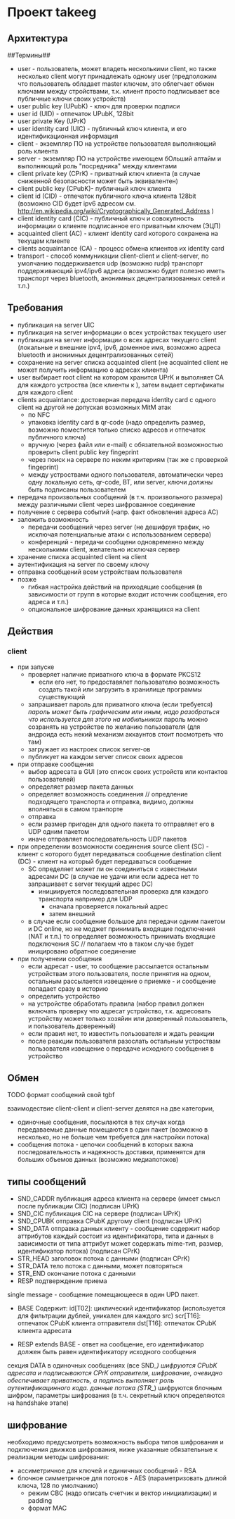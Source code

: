 # Проект takeeg #

## Архитектура ##

##Термины##

* user - пользователь, может владеть несколькими client, но также несколько client могут принадлежать одному user (предположим что пользователь обладает master ключем, это облегчает обмен ключами между стройствами, т.к. клиент просто подписывает все публичные ключи своих устройств)
* user public key (UPubK) - ключ для проверки подписи
* user id (UID) - отпечаток UPubK, 128bit
* user private Key (UPrK)
* user identity card (UIC) - публичный ключ клиента, и его идентификационная информация
* client - экземпляр ПО на устройстве пользователя выполняющий роль клиента
* server - экземпляр ПО на устройстве имеющем бОльший аптайм и выполняющий роль "посредника" между клиентами
* client private key (CPrK) - приватный ключ клиента (в случае сниженной безопасности может быть эквивалентен)
* client public key (CPubK)- публичный ключ клиента
* client id (CID) - отпечаток публичного ключа клиента 128bit (возможно CID будет ipv6 адресом см. http://en.wikipedia.org/wiki/Cryptographically_Generated_Address )
* client identity card (СIC) - публичный ключ и совокупность информации о клиенте подписанное его приватным ключем (ЭЦП)
* acquainted client (AC) - клиент identity card которого сохранена на текущем клиенте
* clients acquaintance (CA) - процесс обмена клиентов их identity card
* transport - способ коммуникации client-client и client-server, по умолчанию поддерживается udp (возможно rudp) транспорт поддерживающий ipv4/ipv6 адреса (возможно будет полезно иметь транспорт через bluetooth, анонимных децентрализованных сетей и т.п.)

## Требования ##

* публикация на server UIC
* публикация на server информации о всех устройствах текущего user
* публикация на server информации о всех адресах текущего client (локальные и внешние ipv4, ipv6, доменное имя, возможно адреса bluetooth и анонимных децентрализованных сетей)
* сохранение на server списка acquainted client (не acquainted client не может получить информацию о адресах клиента)
* user выбирает root client на котором хранится UPrK и выполняет CA для каждого устроства (все клиенты к ), затем выдает сертификаты для каждого client
* clients acquaintance: достоверная передача identity card с одного client на другой не допуская возможных MitM атак 
    * по NFC
    * упаковка identity card в qr-code (надо определить размер, возможно поместится только списко адресов и отпечаток публичного ключа)
    * вручную (через файл или e-mail) c обязательной возможностью проверить client public key fingeprint
    * через поиск на сервере по неким критериям (так же с проверкой fingeprint)
    * между устроствами одного пользователя, автоматически через одну локальную сеть, qr-code, BT, или server, ключи _должны_ быть подписаны пользователем
* передача произвольных сообщений (в т.ч. произвольного размера) между различными client через шифрованное соединение
* получение с сервера событий (напр. факт обновления адреса AC)
* заложить возможность 
    * передачи сообщений через server (не дешифруя трафик, но исключая потенциальные атаки с использованием сервера)
    * конференций - передачи сообщени одновременно между несколькими client, желательно исключая сервер
* хранение списка acquainted client на client
* аутентификация на server по своему ключу
* отправка сообщений всем устройствам пользователя
* позже
    * гибкая настройка действий на приходящие сообщения (в зависимости от групп в которые входит источник сообщения, его адреса и т.п.)
    * опциональное шифрование данных хранящихся на client

## Действия ##

### client ###
- при запуске
  - проверяет наличие приватного ключа в формате PKCS12
    - если его нет, то предоставялет пользователю возможность создать такой или загрузить в хранилище программы существующий
  - запрашивает пароль для приватного ключа (если требуется)
    _пароль может быть графическим или иным, надо разобраться что используется для этого на мобильниках_
    пароль можно созранять на устройстве по желанию пользователя (для андроида есть некий механизм аккаунтов стоит посмотреть что там)
  - загружает из настроек список server-ов
  - публикует на каждом server список своих адресов
- при отправке сообщения
  - выбор адресата в GUI (это список своих устройств или контактов пользователей)
  - определяет размер пакета данных
  - определяет возможность соединения // опредление подходящего транспорта и отправка, видимо, должны вполняться в самом транпорте
  - отправка
   - если размер пригоден для одного пакета то отправляет его в UDP одним пакетом
   - иначе отправляет последовательность UDP пакетов
- при определении возможности соединения
  source client (SC) - клиент с которого будет передаваться сообщение
  destination client (DC) - клиент на который будет передаваться сообщение
    - SC определяет может ли он соединиться с известными адресами DC (в случае не удачи или если адреса нет то запрашивает с server текущий адрес DC)
       - инициируется последовательная проверка для каждого транспорта
         например для UDP
          - сначала проверяется локальный адрес
          - затем внешний
  - в случае если сообщение большое для передачи одним пакетом и DC online, но не моджет принимать входящие подключения (NAT и т.п.) 
    то определяет возможность принимать входящие подключения SC
    // полагаем что в таком случае будет иницировано обратное соединение
- при полученеии сообщения
  - если адресат - user, то сообщение рассылается остальным устройствам этого пользователя, после принятия на одном, остальным рассылается извещение о приемке - и сообщение попадает сразу в историю
  - определить устройство
  - на устройстве обработать правила (набор правил должен включать проверку что адресат устройство, т.к. адресовать устройству может только хозяйин или доверенный пользователь, и пользователь доверенный)
  - если правил нет, то известить пользователя и ждать реакции
  - после реакции пользователя разослать остальным устроствам пользователя извещение о передаче исходного сообщения в устройство

## Обмен ##

TODO формат сообщений свой tgbf

взаимодествие client-client и client-server делятся на две категории,
 * одиночные сообщения, посылаются в тех случах когда передаваемые данные помещаются в один пакет (возможно в несколько,
     но не больше чем требуется для настройки потока)
 * сообщения потока - цепочки сообщений в которых важна последовательность и надежность доставки, применятся для
     больших объемов данных (возможно медиапотоков)

## типы сообщений ##

* SND_CADDR   публикация адреса клиента на сервере (имеет смысл после публикации CIC) (подписан UPrK)
* SND_CIC     публикация CIC на сервере  (подписан UPrK)
* SND_CPUBK   отправка CPubK другому client (подписан UPrK)
* SND_DATA    отправка данных клиенту  - сообщение содержит набор аттрибутов каждый состоит из идентификатора, типа и данных
  в зависимости от типа аттрибут может содержать mime-тип, размер, идентификатор потока) (подписан CPrK)
* STR_HEAD    заголовок потока с данными  (подписан CPrK)
* STR_DATA    тело потока с данными, может повторяться
* STR_END     окончание потока с данными
* RESP        подтверждение приема


single message - сообщение помещающееся в один UPD пакет.

* BASE   Содержит:
  id[T02]:  циклический идентификатор (используется для фильтрации дублей, уникален для каждого src)
  scr[T16]: отпечаток CPubK клиента отправителя
  dst[T16]: отпечаток CPubK клиента адресата

* RESP extends BASE - ответ на сообщение, его идентификатор должен быть равен идентификатору исходного сообщения

секция DATA в одиночных сообщениях (все SND_*) шифруются CPubK адресата и подписываются CPrK отправителя,
 шифрование, очевидно обеспечивает приватность, а подпись выполняет роль аутентификацинного кода.
данные потока (STR_*) шифруются блочным шифром, параметры шифрования (в т.ч. секретный ключ определяются на handshake этапе)

## шифрование ##

необходимо предусмотреть возможность выбора типов шифрования и подключения движков шифрования,
ниже указанные обязательные к реализации методы шифрования:

 - ассиметричное для ключей и единичных сообщений - RSA
 - блочное симметричное для потоков - AES (параметризовать длиной ключа, 128 по умолчанию)
    - режим CBC (надо описать счетчик и вектор инициализации) и padding
    - формат MAC